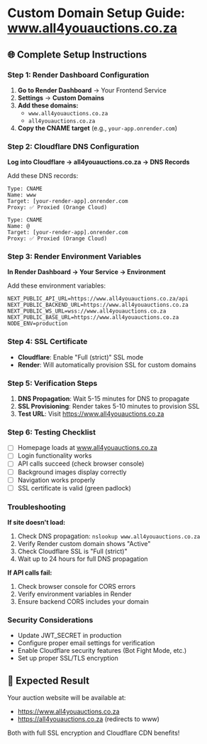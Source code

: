 # Custom Domain Setup Guide: www.all4youauctions.co.za

## 🌐 Complete Setup Instructions

### Step 1: Render Dashboard Configuration
1. **Go to Render Dashboard** → Your Frontend Service
2. **Settings** → **Custom Domains**
3. **Add these domains:**
   - `www.all4youauctions.co.za`
   - `all4youauctions.co.za`
4. **Copy the CNAME target** (e.g., `your-app.onrender.com`)

### Step 2: Cloudflare DNS Configuration
**Log into Cloudflare → all4youauctions.co.za → DNS Records**

Add these DNS records:
```
Type: CNAME
Name: www
Target: [your-render-app].onrender.com
Proxy: ✅ Proxied (Orange Cloud)

Type: CNAME
Name: @
Target: [your-render-app].onrender.com  
Proxy: ✅ Proxied (Orange Cloud)
```

### Step 3: Render Environment Variables
**In Render Dashboard → Your Service → Environment**

Add these environment variables:
```
NEXT_PUBLIC_API_URL=https://www.all4youauctions.co.za/api
NEXT_PUBLIC_BACKEND_URL=https://www.all4youauctions.co.za
NEXT_PUBLIC_WS_URL=wss://www.all4youauctions.co.za
NEXT_PUBLIC_BASE_URL=https://www.all4youauctions.co.za
NODE_ENV=production
```

### Step 4: SSL Certificate
- **Cloudflare**: Enable "Full (strict)" SSL mode
- **Render**: Will automatically provision SSL for custom domains

### Step 5: Verification Steps
1. **DNS Propagation**: Wait 5-15 minutes for DNS to propagate
2. **SSL Provisioning**: Render takes 5-10 minutes to provision SSL
3. **Test URL**: Visit https://www.all4youauctions.co.za

### Step 6: Testing Checklist
- [ ] Homepage loads at www.all4youauctions.co.za
- [ ] Login functionality works
- [ ] API calls succeed (check browser console)
- [ ] Background images display correctly
- [ ] Navigation works properly
- [ ] SSL certificate is valid (green padlock)

### Troubleshooting
**If site doesn't load:**
1. Check DNS propagation: `nslookup www.all4youauctions.co.za`
2. Verify Render custom domain shows "Active"
3. Check Cloudflare SSL is "Full (strict)"
4. Wait up to 24 hours for full DNS propagation

**If API calls fail:**
1. Check browser console for CORS errors
2. Verify environment variables in Render
3. Ensure backend CORS includes your domain

### Security Considerations
- Update JWT_SECRET in production
- Configure proper email settings for verification
- Enable Cloudflare security features (Bot Fight Mode, etc.)
- Set up proper SSL/TLS encryption

## 🎉 Expected Result
Your auction website will be available at:
- https://www.all4youauctions.co.za
- https://all4youauctions.co.za (redirects to www)

Both with full SSL encryption and Cloudflare CDN benefits!
